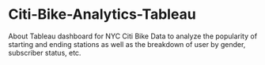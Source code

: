 # Citi-Bike-Analytics-Tableau
About Tableau dashboard for NYC Citi Bike Data to analyze the popularity of starting and ending stations as well as the breakdown of user by gender, subscriber status, etc.
